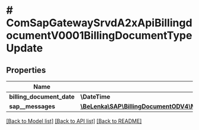 # # ComSapGatewaySrvdA2xApiBillingdocumentV0001BillingDocumentTypeUpdate

## Properties

Name | Type | Description | Notes
------------ | ------------- | ------------- | -------------
**billing_document_date** | **\DateTime** |  | [optional]
**sap__messages** | [**\BeLenka\SAP\BillingDocumentODV4\Model\ComSapGatewaySrvdA2xApiBillingdocumentV0001SAPMessageUpdate[]**](ComSapGatewaySrvdA2xApiBillingdocumentV0001SAPMessageUpdate.md) |  | [optional]

[[Back to Model list]](../../README.md#models) [[Back to API list]](../../README.md#endpoints) [[Back to README]](../../README.md)
